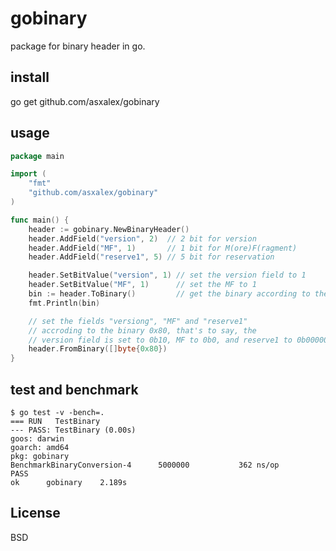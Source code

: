 gobinary
===
package for binary header in go.

## install
go get github.com/asxalex/gobinary

## usage
```go
package main

import (
	"fmt"
	"github.com/asxalex/gobinary"
)

func main() {
	header := gobinary.NewBinaryHeader()
	header.AddField("version", 2)  // 2 bit for version
	header.AddField("MF", 1)       // 1 bit for M(ore)F(ragment)
	header.AddField("reserve1", 5) // 5 bit for reservation

	header.SetBitValue("version", 1) // set the version field to 1
	header.SetBitValue("MF", 1)      // set the MF to 1
	bin := header.ToBinary()         // get the binary according to the header
	fmt.Println(bin)

	// set the fields "versiong", "MF" and "reserve1"
	// accroding to the binary 0x80, that's to say, the
	// version field is set to 0b10, MF to 0b0, and reserve1 to 0b00000
	header.FromBinary([]byte{0x80})
}
```

## test and benchmark

```shell
$ go test -v -bench=.
=== RUN   TestBinary
--- PASS: TestBinary (0.00s)
goos: darwin
goarch: amd64
pkg: gobinary
BenchmarkBinaryConversion-4   	 5000000	       362 ns/op
PASS
ok  	gobinary	2.189s
```

## License
BSD
